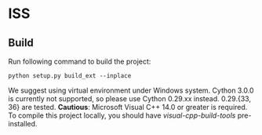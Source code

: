 # ISS

## Build

Run following command to build the project:
```
python setup.py build_ext --inplace
```
We suggest using virtual environment under Windows system. Cython 3.0.0 is currently not supported, so please use Cython 0.29.xx instead. 0.29.{33, 36} are tested.
**Cautious**: Microsoft Visual C++ 14.0 or greater is required. To compile this project locally, you should have *visual-cpp-build-tools* pre-installed.
